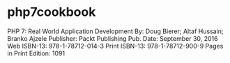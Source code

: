 # php7cookbook
PHP 7: Real World Application Development By: Doug Bierer; Altaf Hussain; Branko Ajzele Publisher: Packt Publishing Pub. Date: September 30, 2016 Web ISBN-13: 978-1-78712-014-3 Print ISBN-13: 978-1-78712-900-9 Pages in Print Edition: 1091
